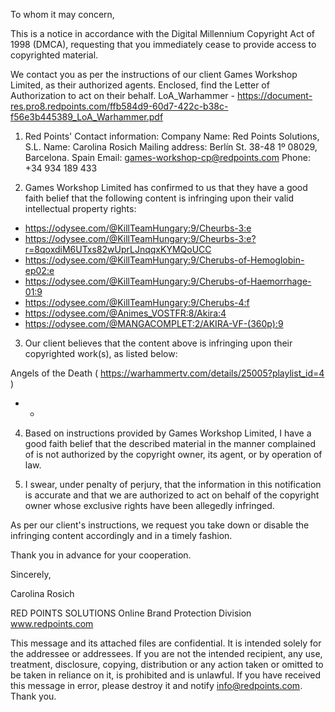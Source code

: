 To whom it may concern,

This is a notice in accordance with the Digital Millennium Copyright Act of 1998 (DMCA), requesting that you immediately cease to provide access to copyrighted material.

We contact you as per the instructions of our client Games Workshop Limited, as their authorized agents. Enclosed, find the Letter of Authorization to act on their behalf. LoA_Warhammer - https://document-res.pro8.redpoints.com/ffb584d9-60d7-422c-b38c-f56e3b445389_LoA_Warhammer.pdf


1) Red Points' Contact information:
Company Name: Red Points Solutions, S.L.
Name: Carolina Rosich
Mailing address: Berlín St. 38-48 1º 08029, Barcelona. Spain
Email: games-workshop-cp@redpoints.com
Phone: +34 934 189 433

2) Games Workshop Limited has confirmed to us that they have a good faith belief that the following content is infringing upon their valid intellectual property rights:

- https://odysee.com/@KillTeamHungary:9/Cheurbs-3:e
- https://odysee.com/@KillTeamHungary:9/Cheurbs-3:e?r=8qoxdiM6UTxs82wUprLJnqqxKYMQoUCC
- https://odysee.com/@KillTeamHungary:9/Cherubs-of-Hemoglobin-ep02:e
- https://odysee.com/@KillTeamHungary:9/Cherubs-of-Haemorrhage-01:9
- https://odysee.com/@KillTeamHungary:9/Cherubs-4:f
- https://odysee.com/@Animes_VOSTFR:8/Akira:4
- https://odysee.com/@MANGACOMPLET:2/AKIRA-VF-(360p):9

3) Our client believes that the content above is infringing upon their copyrighted work(s), as listed below:

Angels of the Death ( https://warhammertv.com/details/25005?playlist_id=4 )
- -

4) Based on instructions provided by Games Workshop Limited, I have a good faith belief that the described material in the manner complained of is not authorized by the copyright owner, its agent, or by operation of law.

5) I swear, under penalty of perjury, that the information in this notification is accurate and that we are authorized to act on behalf of the copyright owner whose exclusive rights have been allegedly infringed.

As per our client's instructions, we request you take down or disable the infringing content accordingly and in a timely fashion.

Thank you in advance for your cooperation.

Sincerely,

Carolina Rosich

RED POINTS SOLUTIONS
Online Brand Protection Division
<personal information redacted>www.redpoints.com

This message and its attached files are confidential. It is intended solely for the addressee or addressees. If you are not the intended recipient, any use, treatment, disclosure, copying, distribution or any action taken or omitted to be taken in reliance on it, is prohibited and is unlawful. If you have received this message in error, please destroy it and notify info@redpoints.com. Thank you.
